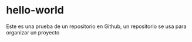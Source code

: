 # hello-world
Este es una prueba de un repositorio en Github, un repositorio se usa para organizar un proyecto 
